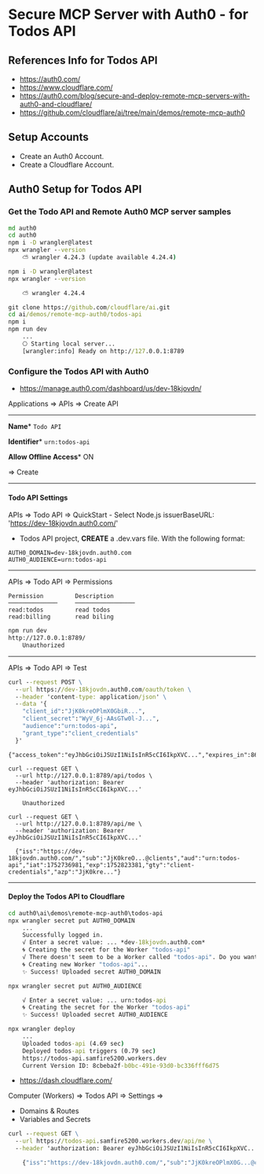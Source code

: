 # Secure MCP Server with Auth0 - for Todos API

## References Info for Todos API

- https://auth0.com/
- https://www.cloudflare.com/
- https://auth0.com/blog/secure-and-deploy-remote-mcp-servers-with-auth0-and-cloudflare/
- https://github.com/cloudflare/ai/tree/main/demos/remote-mcp-auth0

## Setup Accounts

- Create an Auth0 Account.
- Create a Cloudflare Account.

## Auth0 Setup for Todos API

### Get the Todo API and Remote Auth0 MCP server samples

```cmd
md auth0
cd auth0
npm i -D wrangler@latest
npx wrangler --version
    ⛅️ wrangler 4.24.3 (update available 4.24.4)

npm i -D wrangler@latest
npx wrangler --version  

    ⛅️ wrangler 4.24.4

```

```cmd
git clone https://github.com/cloudflare/ai.git
cd ai/demos/remote-mcp-auth0/todos-api
npm i
npm run dev
    ...
    ⎔ Starting local server...
    [wrangler:info] Ready on http://127.0.0.1:8789
```

### Configure the Todos API with Auth0

- https://manage.auth0.com/dashboard/us/dev-18kjovdn/

Applications => APIs => Create API

---

**Name**\*
`Todo API`

**Identifier**\*
`urn:todos-api`

**Allow Offline Access**\*
ON

=> Create

---

#### Todo API Settings

APIs => Todo API => QuickStart
    - Select Node.js
        issuerBaseURL: 'https://dev-18kjovdn.auth0.com/'

- Todos API project, **CREATE** a .dev.vars file. With the following format:

```dotenv
AUTH0_DOMAIN=dev-18kjovdn.auth0.com
AUTH0_AUDIENCE=urn:todos-api
```

---

APIs => Todo API => Permissions

```note
Permission         Description
──────────────     ─────────────────
read:todos         read todos
read:billing       read biling
```

```cmd
npm run dev
http://127.0.0.1:8789/
    Unauthorized
```

---

APIs => Todo API => Test

```cmd
curl --request POST \
  --url https://dev-18kjovdn.auth0.com/oauth/token \
  --header 'content-type: application/json' \
  --data '{
    "client_id":"JjK0kreOPlmX0GbiR...",
    "client_secret":"WyV_6j-AAsGTw0l-J...",
    "audience":"urn:todos-api",
    "grant_type":"client_credentials"
  }'

```

```note
{"access_token":"eyJhbGciOiJSUzI1NiIsInR5cCI6IkpXVC...","expires_in":86400,"token_type":"Bearer"}

```

```Sending
curl --request GET \
  --url http://127.0.0.1:8789/api/todos \
  --header 'authorization: Bearer eyJhbGciOiJSUzI1NiIsInR5cCI6IkpXVC...'

    Unauthorized

curl --request GET \
  --url http://127.0.0.1:8789/api/me \
  --header 'authorization: Bearer eyJhbGciOiJSUzI1NiIsInR5cCI6IkpXVC...'  

  {"iss":"https://dev-18kjovdn.auth0.com/","sub":"JjK0kreO...@clients","aud":"urn:todos-api","iat":1752736981,"exp":1752823381,"gty":"client-credentials","azp":"JjK0kre..."}
```

---

#### Deploy the Todos API to Cloudflare

```cmd
cd auth0\ai\demos\remote-mcp-auth0\todos-api
npx wrangler secret put AUTH0_DOMAIN
    ...
    Successfully logged in.
    √ Enter a secret value: ... *dev-18kjovdn.auth0.com*
    🌀 Creating the secret for the Worker "todos-api"
    √ There doesn't seem to be a Worker called "todos-api". Do you want to create a new Worker with that name and add secrets to it? ... yes
    🌀 Creating new Worker "todos-api"...
    ✨ Success! Uploaded secret AUTH0_DOMAIN

npx wrangler secret put AUTH0_AUDIENCE

    √ Enter a secret value: ... urn:todos-api
    🌀 Creating the secret for the Worker "todos-api"
    ✨ Success! Uploaded secret AUTH0_AUDIENCE

npx wrangler deploy
    ...
    Uploaded todos-api (4.69 sec)
    Deployed todos-api triggers (0.79 sec)
    https://todos-api.samfire5200.workers.dev
    Current Version ID: 8cbeba2f-b0bc-491e-93d0-bc336fff6d75

```

- https://dash.cloudflare.com/

Computer (Workers) => Todos API => Settings =>

- Domains & Routes
- Variables and Secrets

```cmd
curl --request GET \
  --url https://todos-api.samfire5200.workers.dev/api/me \
  --header 'authorization: Bearer eyJhbGciOiJSUzI1NiIsInR5cCI6IkpXVC...'  

    {"iss":"https://dev-18kjovdn.auth0.com/","sub":"JjK0kreOPlmX0G...@clients","aud":"urn:todos-api","iat":1752736981,"exp":1752823381,"gty":"client-credentials","azp":"JjK0kreOPlmX0Gbi..."}

```
